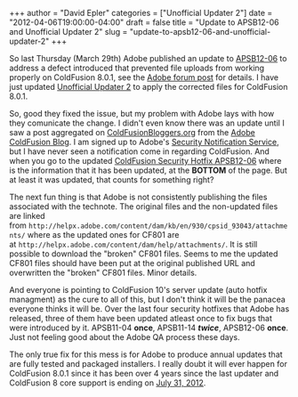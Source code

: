 +++
author = "David Epler"
categories = ["Unofficial Updater 2"]
date = "2012-04-06T19:00:00-04:00"
draft = false
title = "Update to APSB12-06 and Unofficial Updater 2"
slug = "update-to-apsb12-06-and-unofficial-updater-2"
+++
 
So last Thursday (March 29th) Adobe published an update to [APSB12-06](http://www.adobe.com/support/security/bulletins/apsb12-06.html) to address a defect introduced that prevented file uploads from working properly on ColdFusion 8.0.1, see the [Adobe forum post](http://forums.adobe.com/message/4304046) for details. I have just updated [Unofficial Updater 2](https://github.com/dcepler/unofficial-updater2) to apply the corrected files for ColdFusion 8.0.1.

So, good they fixed the issue, but my problem with Adobe lays with how they comunicate the change. I didn't even know there was an update until I saw a post aggregated on [ColdFusionBloggers.org](http://coldfusionbloggers.org/) from the [Adobe ColdFusion Blog](http://blogs.coldfusion.com/post.cfm/march-2012-security-hot-fix-is-updated-for-coldfusion-801). I am signed up to Adobe's [Security Notification Service](http://www.adobe.com/cfusion/entitlement/index.cfm?e=szalert), but I have never seen a notification come in regarding ColdFusion. And when you go to the updated [ColdFusion Security Hotfix APSB12-06](http://helpx.adobe.com/coldfusion/kb/coldfusion-security-hotfix.html) where is the information that it has been updated, at the **BOTTOM** of the page. But at least it was updated, that counts for something right?

<!--more-->

The next fun thing is that Adobe is not consistently publishing the files associated with the technote. The original files and the non-updated files are linked from `http://helpx.adobe.com/content/dam/kb/en/930/cpsid_93043/attachments/` where as the updated ones for CF801 are at `http://helpx.adobe.com/content/dam/help/attachments/`. It is still possible to download the "broken" CF801 files. Seems to me the updated CF801 files should have been put at the original published URL and overwritten the "broken" CF801 files. Minor details.
  
And everyone is pointing to ColdFusion 10's server update (auto hotfix managment) as the cure to all of this, but I don't think it will be the panacea everyone thinks it will be. Over the last four security hotfixes that Adobe has released, three of them have been updated atleast once to fix bugs that were introduced by it. APSB11-04 **once**, APSB11-14 **_twice_**, APSB12-06 **once**. Just not feeling good about the Adobe QA process these days. 
  
The only true fix for this mess is for Adobe to produce annual updates that are fully tested and packaged installers. I really doubt it will ever happen for ColdFusion 8.0.1 since it has been over 4 years since the last updater and ColdFusion 8 core support is ending on [July 31, 2012](http://www.adobe.com/support/products/enterprise/eol/eol_matrix.html#63).
